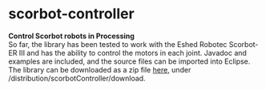 # scorbot-controller
__Control Scorbot robots in Processing__<br>
So far, the library has been tested to work with the Eshed Robotec Scorbot-ER III and has the ability to control the motors in each joint. Javadoc and examples are included, and the source files can be imported into Eclipse. The library can be downloaded as a zip file [here](https://github.com/CooperLawrence/scorbot-controller/blob/master/distribution/scorbotController/download/scorbotController.zip), under /distribution/scorbotController/download.
